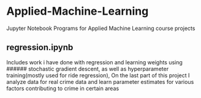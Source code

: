 # Applied-Machine-Learning

Jupyter Notebook Programs for Applied Machine Learning course projects

## regression.ipynb

Includes work i have done with regression and learning weights using ###### stochastic gradient descent, as well as hyperparameter training(mostly used for ride regression), On the last part of this project I analyze data for real crime data and learn parameter estimates for various factors contributing to crime in certain areas
